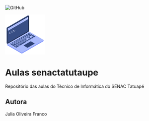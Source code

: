 ![GitHub](https://img.shields.io/github/license/JuliaOliFranco/senactatuape)

![](https://github.com/JuliaOliFranco/senactatuape/blob/main/pc.png)
# Aulas senactatutaupe
Repositório das aulas do Técnico de Informática do SENAC Tatuapé
## Autora
Julia Oliveira Franco
